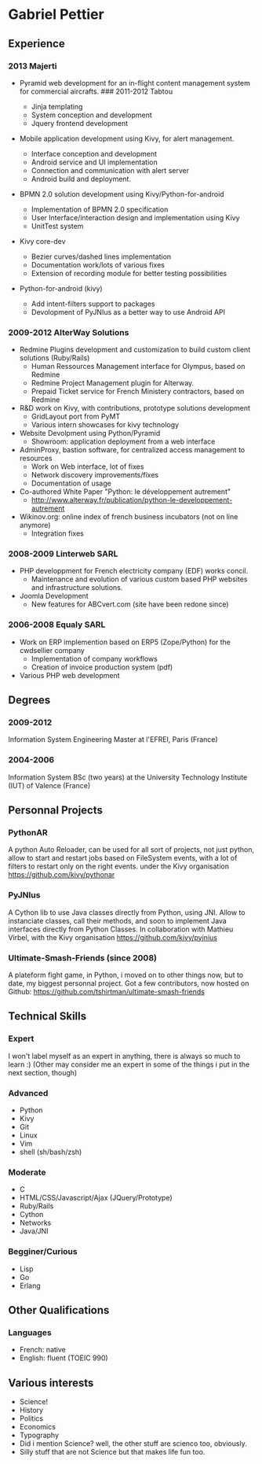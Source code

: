 # Gabriel Pettier

## Experience

### 2013 Majerti

- Pyramid web development for an in-flight content management system for
  commercial aircrafts.  ### 2011-2012 Tabtou
    - Jinja templating
    - System conception and development
    - Jquery frontend development

- Mobile application development using Kivy, for alert management.
    - Interface conception and development
    - Android service and UI implementation
    - Connection and communication with alert server
    - Android build and deployment.

- BPMN 2.0 solution development using Kivy/Python-for-android
    - Implementation of BPMN 2.0 specification
    - User Interface/interaction design and implementation using Kivy
    - UnitTest system
- Kivy core-dev
    - Bezier curves/dashed lines implementation
    - Documentation work/lots of various fixes
    - Extension of recording module for better testing possibilities
- Python-for-android (kivy)
    - Add intent-filters support to packages
    - Devolopment of PyJNIus as a better way to use Android API


### 2009-2012 AlterWay Solutions

- Redmine Plugins development and customization to build custom client
  solutions (Ruby/Rails)
    - Human Ressources Management interface for Olympus, based on Redmine
    - Redmine Project Management plugin for Alterway.
    - Prepaid Ticket service for French Ministery contractors, based on Redmine
- R&D work on Kivy, with contributions, prototype solutions development
    - GridLayout port from PyMT
    - Various intern showcases for kivy technology
- Website Devolpment using Python/Pyramid
    - Showroom: application deployment from a web interface
- AdminProxy, bastion software, for centralized access management to resources
    - Work on Web interface, lot of fixes
    - Network discovery improvements/fixes
    - Documentation of usage
- Co-authored White Paper "Python: le développement autrement"
    - <http://www.alterway.fr/publication/python-le-developpement-autrement>
- Wikinov.org: online index of french business incubators (not on line anymore)
    - Integration fixes

### 2008-2009 Linterweb SARL

- PHP developpment for French electricity company (EDF) works
  concil.
    - Maintenance and evolution of various custom based PHP websites and
    infrastructure solutions.
- Joomla Development
    - New features for ABCvert.com (site have been redone since)


### 2006-2008 Equaly SARL

- Work on ERP implemention based on ERP5 (Zope/Python) for the cwdsellier company
    - Implementation of company workflows
    - Creation of invoice production system (pdf)
- Various PHP web development


## Degrees

### 2009-2012

Information System Engineering Master at l'EFREI, Paris (France)


### 2004-2006

Information System BSc (two years) at the University Technology
Institute (IUT) of Valence (France)


## Personnal Projects

### PythonAR

A python Auto Reloader, can be used for all sort of projects, not just
python, allow to start and restart jobs based on FileSystem events, with
a lot of filters to restart only on the right events.
under the Kivy organisation
<https://github.com/kivy/pythonar>

### PyJNIus

A Cython lib to use Java classes directly from Python, using JNI. Allow
to instanciate classes, call their methods, and soon to implement Java
interfaces directly from Python Classes.
In collaboration with Mathieu Virbel, with the Kivy organisation
<https://github.com/kivy/pyjnius>

### Ultimate-Smash-Friends (since 2008)

A plateform fight game, in Python, i moved on to other things now, but
to date, my biggest personnal project. Got a few contributors, now hosted on Github:
<https://github.com/tshirtman/ultimate-smash-friends>

## Technical Skills

### Expert

I won't label myself as an expert in anything, there is always so much to learn
:) (Other may consider me an expert in some of the things i put in the next
section, though)


### Advanced

- Python
- Kivy
- Git
- Linux
- Vim
- shell (sh/bash/zsh)


### Moderate

- C
- HTML/CSS/Javascript/Ajax (JQuery/Prototype)
- Ruby/Rails
- Cython
- Networks
- Java/JNI


### Begginer/Curious

- Lisp
- Go
- Erlang


## Other Qualifications

### Languages

- French: native
- English: fluent (TOEIC 990)


## Various interests

- Science!
- History
- Politics
- Economics
- Typography
- Did i mention Science? well, the other stuff are scienco too, obviously.
- Silly stuff that are not Science but that makes life fun too.

<link href="http://kevinburke.bitbucket.org/markdowncss/markdown.css" rel="stylesheet"></link>

